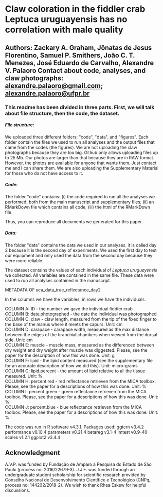 # Claw coloration in the fiddler crab Leptuca uruguayensis has no correlation with male quality 
Authors: Zackary A. Graham, Jônatas de Jesus Florentino, Samuel P. Smithers, João C. T. Menezes, José Eduardo de Carvalho, Alexandre V. Palaoro 
Contact about code, analyses, and claw photographs: alexandre.palaoro@gmail.com; alexandre.palaoro@ufpr.br
---

### This readme has been divided in three parts. First, we will talk about file structure, then the code, the dataset.

##### File structure:

We uploaded three different folders: "code", "data", and "figures". Each folder contain the files we used to run all analyses and the output files that came from the codes (the figures).
We are not uploading the claw photographs because they are too big. Github only allows uploading files up to 25 Mb. Our photos are larger than that because they are in RAW format. However, the photos are available for anyone that wants them. Just contact me and I can share them.
We are also uploading the Supplementary Material for those who do not have access to it.

##### Code:

The folder "code" contains: 
(i) the code required to run all the analyses we performed, both from the main manuscript and supplementary files; 
(ii) an RMarkDown file which contains all code;
(iii) the html of the RMarkDown file.

Thus, you can reproduce all documents we generated for this paper.

##### Data:

The folder "data" contains the data we used in our analyses. 
It is called day 2 because it is the second day of experiments. We used the first day to test our equipment and only used the data from the second day because they were more reliable.

The dataset contains the values of each individual of <i>Leptuca uruguayensis</i> we collected. All variables are contained in the same file. These data were used to run all analyses contained in the manuscript.

METADATA OF uca_data_true_reflectance_day2

In the columns we have the variables, in rows we have the individuals. 

COLUMN A: ID - the number we gave the individual fiddler crab <br>
COLUMN B: date.photographed - the date the individual was photographed <br>
COLUMN C: claw - claw length, measured from the tip of the fixed finger to the base of the manus where it meets the capurs. Unit: cm <br>
COLUMN D: carapace - carapace width, measured as the max distance between the edges of the branchial chambers when viewed from the dorsal side. Unit: cm <br>
COLUMN E: muscle - muscle mass, measured as the differenced between dry weight and dry weight after muscle was diggested. Please, see the paper for the description of how this was done. Unit: g <br>
COLUMN F: lipid - the lipid content measured (see the supplementary file for an accurate description of how we did this). Unit: micro-grams <br>
COLUMN G: lipid.percent - the amount of lipid relative to all the tissue measured. Unit: % <br>
COLUMN H: percent.red - red reflectance retrieven from the MICA toolbox. Please, see the paper for a descriptions of how this was done. Unit: % <br>
COLUMN I: percent.green - green reflectance retrieven from the MICA toolbox. Please, see the paper for a descriptions of how this was done. Unit: % <br>
COLUMN J: percent.blue - blue reflectance retrieven from the MICA toolbox. Please, see the paper for a descriptions of how this was done. Unit: % <br>

The code was run in R software v4.3.1.
Packages used:
ggtern v3.4.2
performance v0.10.4
parameters v0.21.4
betareg v3.1-4
lmtest v0.9-40
scales v1.2.1
ggplot2 v3.4.4


## Acknowledgment

A.V.P. was funded by Fundação de Amparo à Pesquisa do Estado de São Paulo (process no: 2016/22679-3). J.J.F. was funded through an undergraduate student scholarship for scientific research provided by Conselho Nacional de Desenvolvimento Científico e Tecnológico (CNPq, process no: 144202/2018-2). We wish to thank Rhea Eskew for helpful discussions. 
